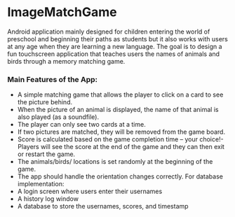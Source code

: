 # ImageMatchGame

Android application mainly designed for children entering the world of preschool and beginning their paths as students but it also works with users at any age when they are learning a new language. The goal is to design a fun touchscreen application that teaches users the names of animals and birds through a memory matching game.
### Main Features of the App:
- A simple matching game that allows the player to click on a card to see the picture behind.
- When the picture of an animal is displayed, the name of that animal is also played (as a soundfile).
- The player can only see two cards at a time.
- If two pictures are matched, they will be removed from the game board.
- Score is calculated based on the game completion time – your choice!- Players will see the score at the end of the game and they can then exit or restart the game.
- The animals/birds/ locations is set randomly at the beginning of the game.
- The app should handle the orientation changes correctly.
For database implementation:
- A login screen where users enter their usernames
- A history log window
- A database to store the usernames, scores, and timestamp
